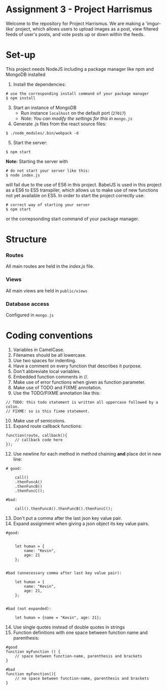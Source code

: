 # Assignment 3 - Project Harrismus

Welcome to the repository for Project Harrismus. We are making a 'imgur-like' project, 
which allows users to upload images as a post, view filtered feeds of user's posts, 
and vote posts up or down within the feeds. 

# Set-up
This project needs NodeJS including a package manager like npm and MongoDB installed 

1. Install the dependencies:
```
# use the corresponding install command of your package manager
$ npm install
```
3. Start an instance of MongoDB
    - Run instance `localhost` on the default port (`27017`)
    - *Note: You can modify the settings for this in `mongo.js`*
4. Generate .js files from the react source files:
```
$ ./node_modules/.bin/webpack -d
```
5. Start the server:
```
$ npm start
```
    
**Note:** Starting the server with
```
# do not start your server like this:
$ node index.js

```
will fail due to the use of ES6 in this project. BabelJS is used in this project as a
ES6 to ES5 transpiler, which allows us to make use of new functions not yet available on
ES5. In order to start the project correctly use:
```
# correct way of starting your server
$ npm start
```
or the correpsonding start command of your package manager.

# Structure

### Routes
All main routes are held in the *index.js* file. 

### Views
All main views are held in `public/views`

### Database access
Configured in `mongo.js`

# Coding conventions
1. Variables in CamelCase.
2. Filenames should be all lowercase.
3. Use two spaces for indenting.
4. Have a comment on every function that describes it purpose.
5. Don't abbreviate local variables.
6. Embedded function comments in //.
7. Make use of error functions when given as function parameter.
8. Make use of TODO and FIXME annotation.
9. Use the TODO/FIXME annotation like this:
```
// TODO: this todo statement is written all uppercase followed by a colon.
// FIXME: so is this fixme statement.
```
10. Make use of semicolons.
11. Expand route callback functions: 
```
function(route, callback(){
    // callback code here    
});
```

12. Use newline for each method in method chaining **and** place dot in new line:
```
# good:
    
    call()
    .thenFuncA()
    .thenFuncB()
    .thenFuncC();
    
#bad:
    
    call().thenFuncA().thenFuncB().thenFuncC();
```
13. Don't put a comma after the last json key value pair.
14. Expand assignment when giving a json object its key value pairs.
```
#good:
    

    let human = {
        name: "Kevin",
        age: 21
    };
    
        
#bad (unnecessary comma after last key value pair):
    
    let human = {
        name: "Kevin",
        age: 21,
    };
    
    
#bad (not expanded):

    let human = {name = "Kevin", age: 21};
```

14. Use single quotes instead of double quotes in strings
15. Function definitions with one space between function name and parenthesis:
```
#good
function myFunction () {
    // space between function-name, parenthesis and brackets
}
    
#bad
function myFunction(){
    // no space between function-name, parenthesis and brackets
}
```
